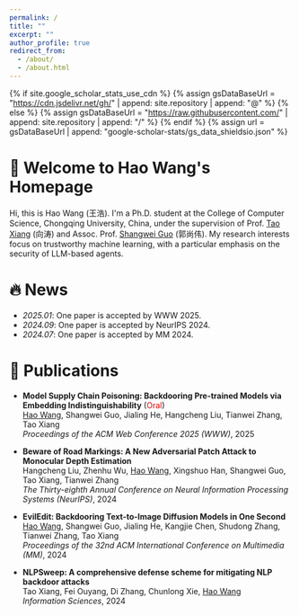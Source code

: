 ```yaml
---
permalink: /
title: ""
excerpt: ""
author_profile: true
redirect_from: 
  - /about/
  - /about.html
---
```


{% if site.google_scholar_stats_use_cdn %}
{% assign gsDataBaseUrl = "https://cdn.jsdelivr.net/gh/" | append: site.repository | append: "@" %}
{% else %}
{% assign gsDataBaseUrl = "https://raw.githubusercontent.com/" | append: site.repository | append: "/" %}
{% endif %}
{% assign url = gsDataBaseUrl | append: "google-scholar-stats/gs_data_shieldsio.json" %}

<span class='anchor' id='about-me'></span>
# 👋 Welcome to Hao Wang's Homepage

Hi, this is Hao Wang (王浩). I'm a Ph.D. student at the College of Computer Science, Chongqing University, China, under the supervision of Prof. [Tao Xiang](https://faculty.cqu.edu.cn/txiang/zh_CN/index.htm) (向涛) and Assoc. Prof. [Shangwei Guo](https://guoshangwei.github.io/) (郭尚伟). My research interests focus on trustworthy machine learning, with a particular emphasis on the security of LLM-based agents.

# 🔥 News

- *2025.01*: One paper is accepted by WWW 2025.
- *2024.09*: One paper is accepted by NeurIPS 2024.
- *2024.07*: One paper is accepted by MM 2024.

# 📝 Publications 

- **Model Supply Chain Poisoning: Backdooring Pre-trained Models via Embedding Indistinguishability** (<font color="#dd0000">Oral</font>) [<i class="fas fa-fw fa-link"></i>](https://arxiv.org/abs/2401.15883) [<i class="fab fa-fw fa-github"></i>](https://github.com/haowang02/TransTroj)   
<u>Hao Wang</u>, Shangwei Guo, Jialing He, Hangcheng Liu, Tianwei Zhang, Tao Xiang    
*Proceedings of the ACM Web Conference 2025 (WWW)*, 2025

- **Beware of Road Markings: A New Adversarial Patch Attack to Monocular Depth Estimation** [<i class="fas fa-fw fa-link"></i>](https://proceedings.neurips.cc/paper_files/paper/2024/file/7d26958422928e08465d5dd6cf0cb4cb-Paper-Conference.pdf) [<i class="fab fa-fw fa-github"></i>](https://github.com/a-c-a-c/AdvRM)   
Hangcheng Liu, Zhenhu Wu, <u>Hao Wang</u>, Xingshuo Han, Shangwei Guo, Tao Xiang, Tianwei Zhang    
*The Thirty-eighth Annual Conference on Neural Information Processing Systems (NeurIPS)*, 2024

- **EvilEdit: Backdooring Text-to-Image Diffusion Models in One Second** [<i class="fas fa-fw fa-link"></i>](https://dl.acm.org/doi/10.1145/3664647.3680689) [<i class="fab fa-fw fa-github"></i>](https://github.com/haowang02/EvilEdit)   
<u>Hao Wang</u>, Shangwei Guo, Jialing He, Kangjie Chen, Shudong Zhang, Tianwei Zhang, Tao Xiang    
*Proceedings of the 32nd ACM International Conference on Multimedia (MM)*, 2024

- **NLPSweep: A comprehensive defense scheme for mitigating NLP backdoor attacks** [<i class="fas fa-fw fa-link"></i>](https://www.sciencedirect.com/science/article/abs/pii/S0020025524000896)    
Tao Xiang, Fei Ouyang, Di Zhang, Chunlong Xie, <u>Hao Wang</u>    
*Information Sciences*, 2024